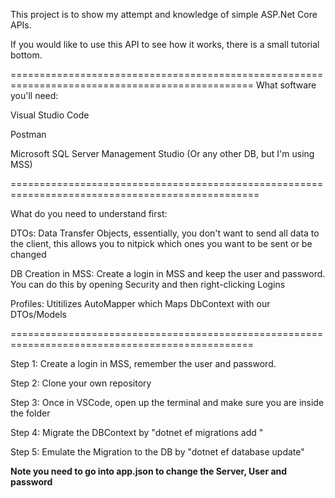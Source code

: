 This project is to show my attempt and knowledge of simple ASP.Net Core APIs.

If you would like to use this API to see how it works, there is a small tutorial bottom.


================================================================================================
What software you'll need:

Visual Studio Code

Postman

Microsoft SQL Server Management Studio (Or any other DB, but I'm using MSS)

=================================================================================================

What do you need to understand first:

DTOs: Data Transfer Objects, essentially, you don't want to send all data to  the client, this allows you to nitpick which ones you want to be sent or be changed

DB Creation in MSS: Create a login in MSS and keep the user and password. You can do this by opening Security and then right-clicking Logins

Profiles: Utitilizes AutoMapper which Maps DbContext with our DTOs/Models

================================================================================================

Step 1: Create a login in MSS, remember the user and password.

Step 2: Clone your own repository

Step 3: Once in VSCode, open up the terminal and make sure you are inside the folder

Step 4: Migrate the DBContext by "dotnet ef migrations add <insert name of migration>"
  
Step 5: Emulate the Migration to the DB by "dotnet ef database update" 

**Note you need to go into app.json to change the Server, User and password**
